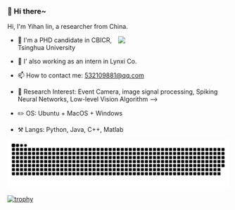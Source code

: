 ### 👋 Hi there~

Hi, I'm Yihan lin, a researcher from China.

[<img align="right" width="50%" src="https://github-readme-stats.vercel.app/api?username=lyh983012&show_icons=true">](https://metrics.lecoq.io/lyh983012?template=classic)

- 🏫 I'm a PHD candidate in  CBICR, Tsinghua University
- 🏫 I' also working as an intern in Lynxi Co. 
- 📫 How to contact me: 532109881@qq.com
- 🔭 Research Interest: Event Camera, image signal processing, Spiking Neural Networks, Low-level Vision Algorithm
-->

- ✏️ OS: Ubuntu + MacOS + Windows
- ⚒️ Langs: Python, Java, C++, Matlab

<picture>
  <source media="(prefers-color-scheme: dark)" srcset="https://raw.githubusercontent.com/lyh983012/lyh983012/output/github-contribution-grid-snake-dark.svg">
  <source media="(prefers-color-scheme: light)" srcset="https://raw.githubusercontent.com/lyh983012/lyh983012/output/github-contribution-grid-snake.svg">
  <img alt="github contribution grid snake animation" src="https://raw.githubusercontent.com/lyh983012/lyh983012/output/github-contribution-grid-snake.svg">
</picture>


[![trophy](https://github-profile-trophy.vercel.app/?username=lyh983012&row=1&column=6)](https://github-profile-trophy.vercel.app/?username=lyh983012)

<!--img align="left" width="10%" src="./test.gif" alt="show" --/>
<!--img align="centre" width="10%" src="./test4.gif" alt="show" --/>
<!-- img align="centre" width="20%" src="./test2.gif" alt="show" --/>
